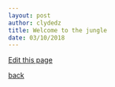 ```yaml
---
layout: post
author: clydedz
title: Welcome to the jungle
date: 03/10/2018
---
```



<a href="{{site.github.repository_url}}/blob/gh-pages/{{page.path}}">Edit this page</a>

[back](./)
